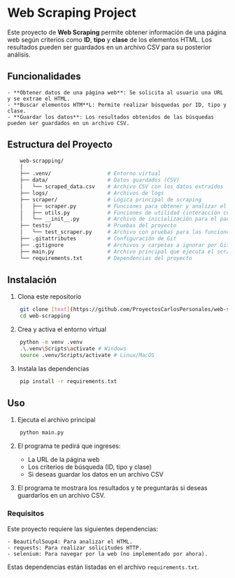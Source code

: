 # Web Scraping Project

Este proyecto de **Web Scraping** permite obtener información de una página web según criterios como **ID**, **tipo** y **clase** de los elementos HTML. Los resultados pueden ser guardados en un archivo CSV para su posterior análisis.

## Funcionalidades

    - **Obtener datos de una página web**: Se solicita al usuario una URL y se extrae el HTML.
    - **Buscar elementos HTM**L: Permite realizar búsquedas por ID, tipo y clase.
    - **Guardar los datos**: Los resultados obtenidos de las búsquedas pueden ser guardados en un archivo CSV.
## Estructura del Proyecto

```bash
    web-scrapping/
    │
    ├── .venv/                  # Entorno virtual
    ├── data/                   # Datos guardados (CSV)
    │   └── scraped_data.csv    # Archivo CSV con los datos extraídos
    ├── logs/                   # Archivos de logs
    ├── scraper/                # Lógica principal de scraping
    │   ├── scraper.py          # Funciones para obtener y analizar el HTML
    │   ├── utils.py            # Funciones de utilidad (interacción con el usuario y guardado de datos)
    │   └── __init__.py         # Archivo de inicialización para el paquete
    ├── tests/                  # Pruebas del proyecto
    │   └── test_scraper.py     # Archivo con pruebas para las funciones de scraping
    ├── .gitattributes          # Configuración de Git
    ├── .gitignore              # Archivos y carpetas a ignorar por Git
    ├── main.py                 # Archivo principal que ejecuta el scraper
    └── requirements.txt        # Dependencias del proyecto
```

## Instalación
1. Clona este repositorio

```bash
    git clone [text](https://github.com/ProyectosCarlosPersonales/web-scrapping.git)
    cd web-scrapping
```
2. Crea y activa el entorno virtual

```bash
    python -m venv .venv
    .\.venv\Scripts\activate # Windows
    source .venv/Scripts/activate # Linux/MacOS
```
3. Instala las dependencias

```bash
    pip install -r requirements.txt
```

## Uso
1. Ejecuta el archivo principal

```bash
    python main.py
```

2. El programa te pedirá que ingreses:
    - La URL de la página web
    - Los criterios de búsqueda (ID, tipo y clase)
    - Si deseas guardar los datos en un archivo CSV

3. El programa te mostrara los resultados y te preguntarás si deseas guardarlos en un archivo CSV.

### Requisitos

Este proyecto requiere las siguientes dependencias:

    - BeautifulSoup4: Para analizar el HTML.
    - requests: Para realizar solicitudes HTTP.
    - selenium: Para navegar por la web (no implementado por ahora).

Estas  dependencias están listadas en el archivo `requirements.txt`.